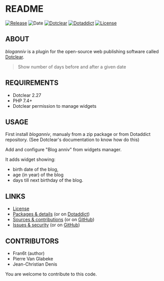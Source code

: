 # README

[![Release](https://img.shields.io/badge/release-2.3-a2cbe9.svg)](https://git.dotclear.watch/JcDenis/bloganniv/releases)
![Date](https://img.shields.io/badge/date-2023.08.07-c44d58.svg)
[![Dotclear](https://img.shields.io/badge/dotclear-v2.27-137bbb.svg)](https://fr.dotclear.org/download)
[![Dotaddict](https://img.shields.io/badge/dotaddict-official-9ac123.svg)](https://plugins.dotaddict.org/dc2/details/bloganniv)
[![License](https://img.shields.io/badge/license-GPL--2.0-ececec.svg)](https://git.dotclear.watch/JcDenis/bloganniv/blob/master/LICENSE)

## ABOUT

_bloganniv_ is a plugin for the open-source web publishing software called [Dotclear](https://www.dotclear.org).

> Show number of days before and after a given date

## REQUIREMENTS

* Dotclear 2.27
* PHP 7.4+
* Dotclear permission to manage widgets

## USAGE

First install _bloganniv_, manualy from a zip package or from 
Dotaddict repository. (See Dotclear's documentation to know how do this)

Add and configure "Blog anniv" from widgets manager.

It adds widget showing:
* birth date of the blog,
* age (in year) of the blog
* days till next birthday of the blog.

## LINKS

* [License](https://git.dotclear.watch/JcDenis/bloganniv/blob/master/LICENSE)
* [Packages & details](https://git.dotclear.watch/JcDenis/bloganniv/releases) (or on [Dotaddict](https://plugins.dotaddict.org/dc2/details/bloganniv))
* [Sources & contributions](https://git.dotclear.watch/JcDenis/bloganniv) (or on [GitHub](https://github.com/JcDenis/bloganniv))
* [Issues & security](https://git.dotclear.watch/JcDenis/bloganniv/issues) (or on [GitHub](https://github.com/JcDenis/bloganniv/issues))

## CONTRIBUTORS

* Fran6t (author)
* Pierre Van Glabeke
* Jean-Christian Denis

You are welcome to contribute to this code.
